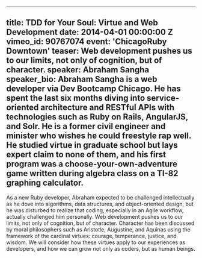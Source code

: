
---
title: TDD for Your Soul: Virtue and Web Development
date: 2014-04-01 00:00:00 Z
vimeo_id: 90767074
event: 'ChicagoRuby Downtown'
teaser: Web development pushes us to our limits, not only of cognition, but of character.
speaker: Abraham Sangha
speaker_bio: Abraham Sangha is a web developer via Dev Bootcamp Chicago. He has spent the last six months diving into service-oriented architecture and RESTful APIs with technologies such as Ruby on Rails, AngularJS, and Solr. He is a former civil engineer and minister who wishes he could freestyle rap well. He studied virtue in graduate school but lays expert claim to none of them, and his first program was a choose-your-own-adventure game written during algebra class on a TI-82 graphing calculator.
---

As a new Ruby developer, Abraham expected to be challenged intellectually as he dove into algorithms, data structures, and object-oriented design, but he was disturbed to realize that coding, especially in an Agile workflow, actually challenged him personally. Web development pushes us to our limits, not only of cognition, but of character. Character has been discussed by moral philosophers such as Aristotle, Augustine, and Aquinas using the framework of the cardinal virtues: courage, temperance, justice, and wisdom. We will consider how these virtues apply to our experiences as developers, and how we can grow not only as coders, but as human beings.
